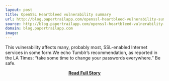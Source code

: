 ```yaml
---
layout: post
title: OpenSSL Heartbleed vulnerability summary
url: http://blog.papertrailapp.com/openssl-heartbleed-vulnerability-summary/
source: http://blog.papertrailapp.com/openssl-heartbleed-vulnerability-summary/
domain: blog.papertrailapp.com
image: 
---
```


<p>This vulnerability affects many, probably most, SSL-enabled Internet services in some form.We echo Tumblr’s recommendation, as reported in the LA Times: “take some time to change your passwords everywhere.” Be safe.</p>
<center><p><a href="http://blog.papertrailapp.com/openssl-heartbleed-vulnerability-summary/" style='padding:25px; font-sze:18px; font-weight: bold;'>Read Full Story</a></p></center>
